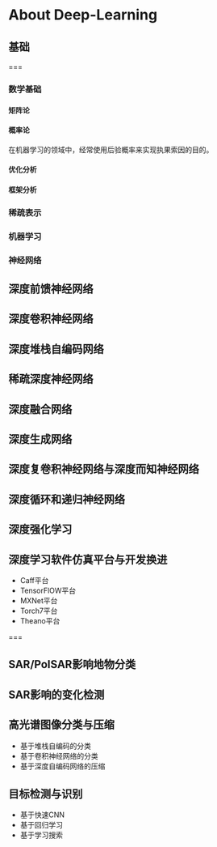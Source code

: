 # About Deep-Learning




## 基础
===
### 数学基础

#### 矩阵论


#### 概率论  
>
在机器学习的领域中，经常使用后验概率来实现执果索因的目的。


#### 优化分析


#### 框架分析

### 稀疏表示

###  机器学习

### 神经网络


## 深度前馈神经网络




## 深度卷积神经网络


## 深度堆栈自编码网络

## 稀疏深度神经网络

## 深度融合网络


## 深度生成网络

## 深度复卷积神经网络与深度而知神经网络


## 深度循环和递归神经网络

## 深度强化学习

## 深度学习软件仿真平台与开发换进
>
- Caff平台
- TensorFlOW平台
- MXNet平台
- Torch7平台
- Theano平台

=== 

## SAR/PoISAR影响地物分类


## SAR影响的变化检测


## 高光谱图像分类与压缩
>
- 基于堆栈自编码的分类
- 基于卷积神经网络的分类
- 基于深度自编码网络的压缩

## 目标检测与识别
>
- 基于快速CNN
- 基于回归学习
- 基于学习搜索




